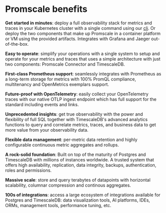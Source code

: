 # Promscale benefits

**Get started in minutes**: deploy a full observability stack for metrics and
traces in your Kubernetes cluster with a single command using our [cli](tobs). Or deploy
the two components that make up Promscale in a container platform or VM using
the provided artifacts. Integrates with Grafana and Jaeger out-of-the-box.

**Easy to operate**: simplify your operations with a single system to setup and
operate for your metrics and traces that uses a simple architecture with just two
components: Promscale Connector and TimescaleDB.

**First-class Prometheus support**: seamlessly integrates with Prometheus as
a long-term storage for metrics with 100% PromQL compliance, multitenancy and
OpenMetrics exemplars support.

**Future-proof with OpenTelemetry**: easily collect your OpenTelemetry traces
with our native OTLP ingest endpoint which has full support for the standard
including events and links.

**Unprecedented insights**: get true observability with the power and
flexibility of full SQL together with TimescaleDB's advanced analytics functions
to query and correlate metrics, traces, and business data to get more value from
your observability data.

**Flexible data management**: per-metric data retention and highly configurable
continuous metric aggregates and rollups.

**A rock-solid foundation**: Built on top of the maturity of Postgres and
TimescaleDB with millions of instances worldwide. A trusted system that offers high
availability, replication, data integrity, backups, authentication, roles and
permissions.

**Massive scale**: store and query terabytes of datapoints with horizontal
scalability, columnar compression and continous aggregates.

**100s of integrations**: access a large ecosystem of integrations available
for Postgres and TimescaleDB: data visualization tools, AI platforms, IDEs, ORMs,
management tools, performance tuning, etc.

[tobs]: promscale/:currentVersion:/installation/tobs